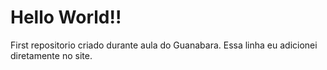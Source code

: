 # Hello World!!
 First repositorio criado durante aula do Guanabara. 
 Essa linha eu adicionei diretamente no site.
